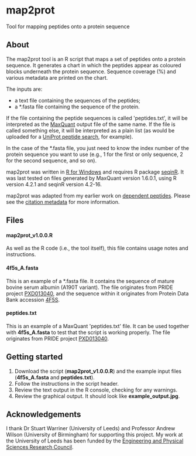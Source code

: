 # map2prot
Tool for mapping peptides onto a protein sequence

## About
The map2prot tool is an R script that maps a set of peptides onto a protein sequence. It generates a chart in which the peptides appear as coloured blocks underneath the protein sequence. Sequence coverage (%) and various metadata are printed on the chart.

The inputs are:
* a text file containing the sequences of the peptides;
* a *.fasta file containing the sequence of the protein.

If the file containing the peptide sequences is called 'peptides.txt', it will be interpreted as the [MaxQuant](https://www.maxquant.org/) output file of the same name. If the file is called something else, it will be interpreted as a plain list (as would be uploaded for a [UniProt peptide search](https://www.uniprot.org/peptide-search), for example).

In the case of the *.fasta file, you just need to know the index number of the protein sequence you want to use (e.g., 1 for the first or only sequence, 2 for the second sequence, and so on).

map2prot was written in [R for Windows](https://www.R-project.org/) and requires R package [seqinR](https://cran.r-project.org/web/packages/seqinr/index.html). It was last tested on files generated by MaxQuant version 1.6.0.1, using R version 4.2.1 and seqinR version 4.2-16.

map2prot was adapted from my earlier work on [dependent peptides](https://github.com/preston-gw/dependent-peptides). Please see the [citation metadata](https://github.com/preston-gw/map2prot/blob/main/CITATION.cff) for more information.

## Files
#### map2prot_v1.0.0.R
As well as the R code (i.e., the tool itself), this file contains usage notes and instructions.  
#### 4f5s_A.fasta
This is an example of a *.fasta file. It contains the sequence of mature bovine serum albumin (A190T variant). The file originates from PRIDE project [PXD013040](https://www.ebi.ac.uk/pride/archive/projects/PXD013040), and the sequence within it originates from Protein Data Bank accession [4F5S](https://www.rcsb.org/structure/4f5s). 
#### peptides.txt
This is an example of a MaxQuant 'peptides.txt' file. It can be used together with **4f5s_A.fasta** to test that the script is working properly. The file originates from PRIDE project [PXD013040](https://www.ebi.ac.uk/pride/archive/projects/PXD013040).

## Getting started
1. Download the script (**map2prot_v1.0.0.R**) and the example input files (**4f5s_A.fasta** and **peptides.txt**).
2. Follow the instructions in the script header.
3. Review the text output in the R console, checking for any warnings.
4. Review the graphical output. It should look like **example_output.jpg**.

## Acknowledgements
I thank Dr Stuart Warriner (University of Leeds) and Professor Andrew Wilson (University of Birmingham) for supporting this project. My work at the University of Leeds has been funded by the [Engineering and Physical Sciences Research Council](https://www.ukri.org/councils/epsrc/).
